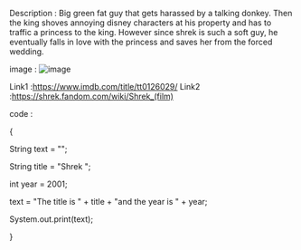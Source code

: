 Description : Big green fat guy that gets harassed by a talking donkey. Then the king shoves annoying disney characters at his property and has to traffic a princess to the king. However since shrek is such a soft guy, he eventually falls in love with the princess and saves her from the forced wedding.

image : ![image](https://user-images.githubusercontent.com/89480036/187801281-b2ba5b76-4b48-42cd-a86b-6b605c0c4213.png)

Link1 :https://www.imdb.com/title/tt0126029/
Link2 :https://shrek.fandom.com/wiki/Shrek_(film)

code : 

{

String text = "";

String title = "Shrek ";

int year = 2001;

text = "The title is " + title + "and the year is " + year;

System.out.print(text);

}
